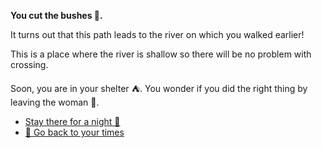 **You cut the bushes 🌳.**

It turns out that this path leads to the river on which you walked earlier!

This is a place where the river is shallow so there will be no problem with crossing.

Soon, you are in your shelter ⛺. You wonder if you did the right thing by leaving the woman 👩.

- [Stay there for a night 🌙](10-3B)
- [🌠 Go back to your times](../1800-won)
